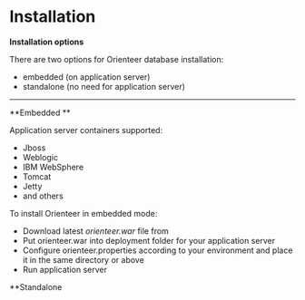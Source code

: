 # Installation

**Installation options**

There are two options for Orienteer database installation:
* embedded (on application server)
* standalone (no need for application server)


---


**Embedded **

Application server containers supported:
* Jboss
* Weblogic
* IBM WebSphere
* Tomcat
* Jetty
* and others

To install Orienteer in embedded mode:
* Download latest *orienteer.war* file from <LOCATION>
* Put orienteer.war into deployment folder for your application server
* Configure orienteer.properties according to your environment and place it in the same directory or above
* Run application server



**Standalone
